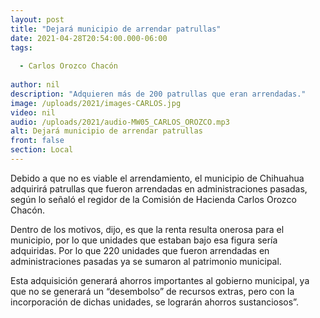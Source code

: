 ```yaml
---
layout: post
title: "Dejará municipio de arrendar patrullas"
date: 2021-04-28T20:54:00.000-06:00
tags:
  
  - Carlos Orozco Chacón
  
author: nil
description: "Adquieren más de 200 patrullas que eran arrendadas."
image: /uploads/2021/images-CARLOS.jpg
video: nil
audio: /uploads/2021/audio-MW05_CARLOS_OROZCO.mp3
alt: Dejará municipio de arrendar patrullas
front: false
section: Local
---
```


Debido a que no es viable el arrendamiento, el municipio de Chihuahua adquirirá patrullas que fueron arrendadas en administraciones pasadas, según lo señaló el regidor de la Comisión de Hacienda Carlos Orozco Chacón.

Dentro de los motivos, dijo, es que la renta resulta onerosa para el municipio, por lo que unidades que estaban bajo esa figura sería adquiridas. Por lo que 220 unidades que fueron arrendadas en administraciones pasadas ya se sumaron al patrimonio municipal.

Esta adquisición generará ahorros importantes al gobierno municipal, ya que no se generará un “desembolso” de recursos extras, pero con la incorporación de dichas unidades, se lograrán ahorros sustanciosos”.
